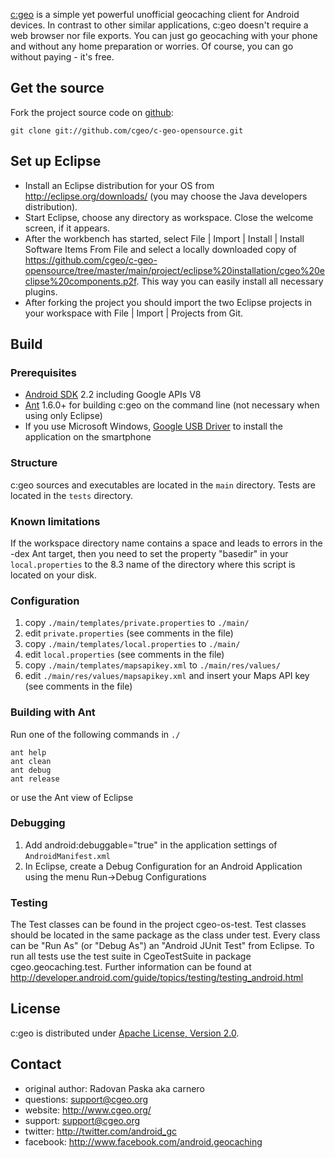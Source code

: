 [c:geo](http://www.cgeo.org) is a simple yet powerful unofficial geocaching client for Android devices. In contrast to other similar applications, c:geo doesn't require a web browser nor file exports. You can just go geocaching with your phone and without any home preparation or worries. Of course, you can go without paying - it's free.

Get the source
--------------

Fork the project source code on [github](https://github.com/cgeo/c-geo-opensource):

	git clone git://github.com/cgeo/c-geo-opensource.git

Set up Eclipse
--------------

- Install an Eclipse distribution for your OS from http://eclipse.org/downloads/ (you may choose the Java developers distribution).
- Start Eclipse, choose any directory as workspace. Close the welcome screen, if it appears.
- After the workbench has started, select File | Import | Install | Install Software Items From File and select a locally downloaded copy of https://github.com/cgeo/c-geo-opensource/tree/master/main/project/eclipse%20installation/cgeo%20eclipse%20components.p2f. This way you can easily install all necessary plugins.
- After forking the project you should import the two Eclipse projects in your workspace with File | Import | Projects from Git.

Build
-----

### Prerequisites ###

- [Android SDK](http://developer.android.com/sdk) 2.2 including Google APIs V8
- [Ant](http://ant.apache.org) 1.6.0+ for building c:geo on the command line (not necessary when using only Eclipse)
- If you use Microsoft Windows, [Google USB Driver](http://developer.android.com/sdk/win-usb.html) to install the application on the smartphone

### Structure ###

c:geo sources and executables are located in the `main` directory. Tests are located in the `tests` directory.

### Known limitations ###

If the workspace directory name contains a space and leads to errors in the -dex Ant target, then you need to set the property "basedir" in your `local.properties` to the 8.3 name of the directory where this script is located on your disk.

### Configuration ###

1. copy `./main/templates/private.properties` to `./main/`
2. edit `private.properties` (see comments in the file)
3. copy `./main/templates/local.properties` to `./main/`
4. edit `local.properties` (see comments in the file)
5. copy `./main/templates/mapsapikey.xml` to `./main/res/values/`
6. edit `./main/res/values/mapsapikey.xml` and insert your Maps API key (see comments in the file)

### Building with Ant ###

Run one of the following commands in `./`

    ant help
    ant clean
    ant debug
    ant release

or use the Ant view of Eclipse

### Debugging ###

1. Add android:debuggable="true" in the application settings of `AndroidManifest.xml`
2. In Eclipse, create a Debug Configuration for an Android Application using the menu Run->Debug Configurations

### Testing ###

The Test classes can be found in the project cgeo-os-test. Test classes should be located in the same package as
the class under test.
Every class can be "Run As" (or "Debug As") an "Android JUnit Test" from Eclipse.
To run all tests use the test suite in CgeoTestSuite in package cgeo.geocaching.test.
Further information can be found at http://developer.android.com/guide/topics/testing/testing_android.html

License
-------

c:geo is distributed under [Apache License, Version 2.0](http://www.apache.org/licenses/LICENSE-2.0).

Contact
-------

- original author: Radovan Paska aka carnero
- questions: support@cgeo.org
- website: http://www.cgeo.org/
- support: support@cgeo.org
- twitter: http://twitter.com/android_gc
- facebook: http://www.facebook.com/android.geocaching
